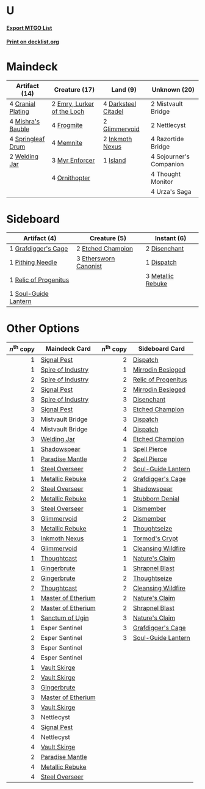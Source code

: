 # U

#### [Export MTGO List](../collection/U/U.txt)
#### [Print on decklist.org](http://decklist.org/?deckmain=4%09Cranial%20Plating%0A4%09Darksteel%20Citadel%0A2%09Emry,%20Lurker%20of%20the%20Loch%0A4%09Frogmite%0A2%09Glimmervoid%0A2%09Inkmoth%20Nexus%0A1%09Island%0A4%09Memnite%0A4%09Mishra's%20Bauble%0A2%09Mistvault%20Bridge%0A3%09Myr%20Enforcer%0A2%09Nettlecyst%0A4%09Ornithopter%0A4%09Razortide%20Bridge%0A4%09Sojourner's%20Companion%0A4%09Springleaf%20Drum%0A4%09Thought%20Monitor%0A4%09Urza's%20Saga%0A2%09Welding%20Jar&deckside=2%09Disenchant%0A1%09Dispatch%0A2%09Etched%20Champion%0A3%09Ethersworn%20Canonist%0A1%09Grafdigger's%20Cage%0A3%09Metallic%20Rebuke%0A1%09Pithing%20Needle%0A1%09Relic%20of%20Progenitus%0A1%09Soul-Guide%20Lantern)
# Maindeck

|                                       Artifact (14)                                        |                                            Creature (17)                                            |                                           Land (9)                                           |     Unknown (20)      |
|--------------------------------------------------------------------------------------------|-----------------------------------------------------------------------------------------------------|----------------------------------------------------------------------------------------------|-----------------------|
|4 [Cranial Plating](http://gatherer.wizards.com/Pages/Card/Details.aspx?multiverseid=51184) |2 [Emry, Lurker of the Loch](http://gatherer.wizards.com/Pages/Card/Details.aspx?multiverseid=473005)|4 [Darksteel Citadel](http://gatherer.wizards.com/Pages/Card/Details.aspx?multiverseid=389479)|2 Mistvault Bridge     |
|4 [Mishra's Bauble](http://gatherer.wizards.com/Pages/Card/Details.aspx?multiverseid=122122)|4 [Frogmite](http://gatherer.wizards.com/Pages/Card/Details.aspx?multiverseid=222856)                |2 [Glimmervoid](http://gatherer.wizards.com/Pages/Card/Details.aspx?multiverseid=370425)      |2 Nettlecyst           |
|4 [Springleaf Drum](http://gatherer.wizards.com/Pages/Card/Details.aspx?multiverseid=378534)|4 [Memnite](http://gatherer.wizards.com/Pages/Card/Details.aspx?multiverseid=194078)                 |2 [Inkmoth Nexus](http://gatherer.wizards.com/Pages/Card/Details.aspx?multiverseid=213731)    |4 Razortide Bridge     |
|2 [Welding Jar](http://gatherer.wizards.com/Pages/Card/Details.aspx?multiverseid=48328)     |3 [Myr Enforcer](http://gatherer.wizards.com/Pages/Card/Details.aspx?multiverseid=205296)            |1 [Island](http://gatherer.wizards.com/Pages/Card/Details.aspx?multiverseid=439857)           |4 Sojourner's Companion|
|                                                                                            |4 [Ornithopter](http://gatherer.wizards.com/Pages/Card/Details.aspx?multiverseid=129665)             |                                                                                              |4 Thought Monitor      |
|                                                                                            |                                                                                                     |                                                                                              |4 Urza's Saga          |


# Sideboard

|                                          Artifact (4)                                          |                                          Creature (5)                                          |                                        Instant (6)                                         |
|------------------------------------------------------------------------------------------------|------------------------------------------------------------------------------------------------|--------------------------------------------------------------------------------------------|
|1 [Grafdigger's Cage](http://gatherer.wizards.com/Pages/Card/Details.aspx?multiverseid=278452)  |2 [Etched Champion](http://gatherer.wizards.com/Pages/Card/Details.aspx?multiverseid=397710)    |2 [Disenchant](http://gatherer.wizards.com/Pages/Card/Details.aspx?multiverseid=847)        |
|1 [Pithing Needle](http://gatherer.wizards.com/Pages/Card/Details.aspx?multiverseid=129526)     |3 [Ethersworn Canonist](http://gatherer.wizards.com/Pages/Card/Details.aspx?multiverseid=174931)|1 [Dispatch](http://gatherer.wizards.com/Pages/Card/Details.aspx?multiverseid=397781)       |
|1 [Relic of Progenitus](http://gatherer.wizards.com/Pages/Card/Details.aspx?multiverseid=174824)|                                                                                                |3 [Metallic Rebuke](http://gatherer.wizards.com/Pages/Card/Details.aspx?multiverseid=423706)|
|1 [Soul-Guide Lantern](http://gatherer.wizards.com/Pages/Card/Details.aspx?multiverseid=476488) |                                                                                                |                                                                                            |


# Other Options

|*n*<sup>th</sup> copy|                                        Maindeck Card                                        |*n*<sup>th</sup> copy|                                        Sideboard Card                                        |
|--------------------:|---------------------------------------------------------------------------------------------|--------------------:|----------------------------------------------------------------------------------------------|
|                    1|[Signal Pest](http://gatherer.wizards.com/Pages/Card/Details.aspx?multiverseid=213773)       |                    2|[Dispatch](http://gatherer.wizards.com/Pages/Card/Details.aspx?multiverseid=397781)           |
|                    1|[Spire of Industry](http://gatherer.wizards.com/Pages/Card/Details.aspx?multiverseid=423851) |                    1|[Mirrodin Besieged](http://gatherer.wizards.com/Pages/Card/Details.aspx?multiverseid=464006)  |
|                    2|[Spire of Industry](http://gatherer.wizards.com/Pages/Card/Details.aspx?multiverseid=423851) |                    2|[Relic of Progenitus](http://gatherer.wizards.com/Pages/Card/Details.aspx?multiverseid=174824)|
|                    2|[Signal Pest](http://gatherer.wizards.com/Pages/Card/Details.aspx?multiverseid=213773)       |                    2|[Mirrodin Besieged](http://gatherer.wizards.com/Pages/Card/Details.aspx?multiverseid=464006)  |
|                    3|[Spire of Industry](http://gatherer.wizards.com/Pages/Card/Details.aspx?multiverseid=423851) |                    3|[Disenchant](http://gatherer.wizards.com/Pages/Card/Details.aspx?multiverseid=847)            |
|                    3|[Signal Pest](http://gatherer.wizards.com/Pages/Card/Details.aspx?multiverseid=213773)       |                    3|[Etched Champion](http://gatherer.wizards.com/Pages/Card/Details.aspx?multiverseid=397710)    |
|                    3|Mistvault Bridge                                                                             |                    3|[Dispatch](http://gatherer.wizards.com/Pages/Card/Details.aspx?multiverseid=397781)           |
|                    4|Mistvault Bridge                                                                             |                    4|[Dispatch](http://gatherer.wizards.com/Pages/Card/Details.aspx?multiverseid=397781)           |
|                    3|[Welding Jar](http://gatherer.wizards.com/Pages/Card/Details.aspx?multiverseid=48328)        |                    4|[Etched Champion](http://gatherer.wizards.com/Pages/Card/Details.aspx?multiverseid=397710)    |
|                    1|[Shadowspear](http://gatherer.wizards.com/Pages/Card/Details.aspx?multiverseid=476487)       |                    1|[Spell Pierce](http://gatherer.wizards.com/Pages/Card/Details.aspx?multiverseid=425876)       |
|                    1|[Paradise Mantle](http://gatherer.wizards.com/Pages/Card/Details.aspx?multiverseid=73558)    |                    2|[Spell Pierce](http://gatherer.wizards.com/Pages/Card/Details.aspx?multiverseid=425876)       |
|                    1|[Steel Overseer](http://gatherer.wizards.com/Pages/Card/Details.aspx?multiverseid=222714)    |                    2|[Soul-Guide Lantern](http://gatherer.wizards.com/Pages/Card/Details.aspx?multiverseid=476488) |
|                    1|[Metallic Rebuke](http://gatherer.wizards.com/Pages/Card/Details.aspx?multiverseid=423706)   |                    2|[Grafdigger's Cage](http://gatherer.wizards.com/Pages/Card/Details.aspx?multiverseid=278452)  |
|                    2|[Steel Overseer](http://gatherer.wizards.com/Pages/Card/Details.aspx?multiverseid=222714)    |                    1|[Shadowspear](http://gatherer.wizards.com/Pages/Card/Details.aspx?multiverseid=476487)        |
|                    2|[Metallic Rebuke](http://gatherer.wizards.com/Pages/Card/Details.aspx?multiverseid=423706)   |                    1|[Stubborn Denial](http://gatherer.wizards.com/Pages/Card/Details.aspx?multiverseid=386673)    |
|                    3|[Steel Overseer](http://gatherer.wizards.com/Pages/Card/Details.aspx?multiverseid=222714)    |                    1|[Dismember](http://gatherer.wizards.com/Pages/Card/Details.aspx?multiverseid=382182)          |
|                    3|[Glimmervoid](http://gatherer.wizards.com/Pages/Card/Details.aspx?multiverseid=370425)       |                    2|[Dismember](http://gatherer.wizards.com/Pages/Card/Details.aspx?multiverseid=382182)          |
|                    3|[Metallic Rebuke](http://gatherer.wizards.com/Pages/Card/Details.aspx?multiverseid=423706)   |                    1|[Thoughtseize](http://gatherer.wizards.com/Pages/Card/Details.aspx?multiverseid=438676)       |
|                    3|[Inkmoth Nexus](http://gatherer.wizards.com/Pages/Card/Details.aspx?multiverseid=213731)     |                    1|[Tormod's Crypt](http://gatherer.wizards.com/Pages/Card/Details.aspx?multiverseid=389723)     |
|                    4|[Glimmervoid](http://gatherer.wizards.com/Pages/Card/Details.aspx?multiverseid=370425)       |                    1|[Cleansing Wildfire](http://gatherer.wizards.com/Pages/Card/Details.aspx?multiverseid=491777) |
|                    1|[Thoughtcast](http://gatherer.wizards.com/Pages/Card/Details.aspx?multiverseid=222732)       |                    1|[Nature's Claim](http://gatherer.wizards.com/Pages/Card/Details.aspx?multiverseid=382316)     |
|                    1|[Gingerbrute](http://gatherer.wizards.com/Pages/Card/Details.aspx?multiverseid=473181)       |                    1|[Shrapnel Blast](http://gatherer.wizards.com/Pages/Card/Details.aspx?multiverseid=442784)     |
|                    2|[Gingerbrute](http://gatherer.wizards.com/Pages/Card/Details.aspx?multiverseid=473181)       |                    2|[Thoughtseize](http://gatherer.wizards.com/Pages/Card/Details.aspx?multiverseid=438676)       |
|                    2|[Thoughtcast](http://gatherer.wizards.com/Pages/Card/Details.aspx?multiverseid=222732)       |                    2|[Cleansing Wildfire](http://gatherer.wizards.com/Pages/Card/Details.aspx?multiverseid=491777) |
|                    1|[Master of Etherium](http://gatherer.wizards.com/Pages/Card/Details.aspx?multiverseid=175114)|                    2|[Nature's Claim](http://gatherer.wizards.com/Pages/Card/Details.aspx?multiverseid=382316)     |
|                    2|[Master of Etherium](http://gatherer.wizards.com/Pages/Card/Details.aspx?multiverseid=175114)|                    2|[Shrapnel Blast](http://gatherer.wizards.com/Pages/Card/Details.aspx?multiverseid=442784)     |
|                    1|[Sanctum of Ugin](http://gatherer.wizards.com/Pages/Card/Details.aspx?multiverseid=402022)   |                    3|[Nature's Claim](http://gatherer.wizards.com/Pages/Card/Details.aspx?multiverseid=382316)     |
|                    1|Esper Sentinel                                                                               |                    3|[Grafdigger's Cage](http://gatherer.wizards.com/Pages/Card/Details.aspx?multiverseid=278452)  |
|                    2|Esper Sentinel                                                                               |                    3|[Soul-Guide Lantern](http://gatherer.wizards.com/Pages/Card/Details.aspx?multiverseid=476488) |
|                    3|Esper Sentinel                                                                               |                     |                                                                                              |
|                    4|Esper Sentinel                                                                               |                     |                                                                                              |
|                    1|[Vault Skirge](http://gatherer.wizards.com/Pages/Card/Details.aspx?multiverseid=217984)      |                     |                                                                                              |
|                    2|[Vault Skirge](http://gatherer.wizards.com/Pages/Card/Details.aspx?multiverseid=217984)      |                     |                                                                                              |
|                    3|[Gingerbrute](http://gatherer.wizards.com/Pages/Card/Details.aspx?multiverseid=473181)       |                     |                                                                                              |
|                    3|[Master of Etherium](http://gatherer.wizards.com/Pages/Card/Details.aspx?multiverseid=175114)|                     |                                                                                              |
|                    3|[Vault Skirge](http://gatherer.wizards.com/Pages/Card/Details.aspx?multiverseid=217984)      |                     |                                                                                              |
|                    3|Nettlecyst                                                                                   |                     |                                                                                              |
|                    4|[Signal Pest](http://gatherer.wizards.com/Pages/Card/Details.aspx?multiverseid=213773)       |                     |                                                                                              |
|                    4|Nettlecyst                                                                                   |                     |                                                                                              |
|                    4|[Vault Skirge](http://gatherer.wizards.com/Pages/Card/Details.aspx?multiverseid=217984)      |                     |                                                                                              |
|                    2|[Paradise Mantle](http://gatherer.wizards.com/Pages/Card/Details.aspx?multiverseid=73558)    |                     |                                                                                              |
|                    4|[Metallic Rebuke](http://gatherer.wizards.com/Pages/Card/Details.aspx?multiverseid=423706)   |                     |                                                                                              |
|                    4|[Steel Overseer](http://gatherer.wizards.com/Pages/Card/Details.aspx?multiverseid=222714)    |                     |                                                                                              |

